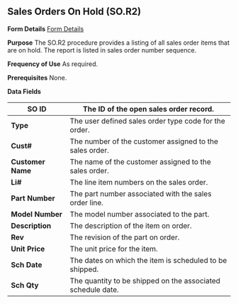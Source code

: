 ## Sales Orders On Hold (SO.R2)
<PageHeader />

**Form Details**
[Form Details](../SO-R2-1/README.md)

**Purpose**
The SO.R2 procedure provides a listing of all sales order items that are on
hold. The report is listed in sales order number sequence.

**Frequency of Use**
As required.

**Prerequisites**
None.

**Data Fields**

| **SO ID**         | The ID of the open sales order record.                      |
| ----------------- | ----------------------------------------------------------- |
| **Type**          | The user defined sales order type code for the order.       |
| **Cust#**         | The number of the customer assigned to the sales order.     |
| **Customer Name** | The name of the customer assigned to the sales order.       |
| **Li#**           | The line item numbers on the sales order.                   |
| **Part Number**   | The part number associated with the sales order line.       |
| **Model Number**  | The model number associated to the part.                    |
| **Description**   | The description of the item on order.                       |
| **Rev**           | The revision of the part on order.                          |
| **Unit Price**    | The unit price for the item.                                |
| **Sch Date**      | The dates on which the item is scheduled to be shipped.     |
| **Sch Qty**       | The quantity to be shipped on the associated schedule date. |

<badge text= "Version 8.10.57 " vertical="middle" />

<PageFooter />
